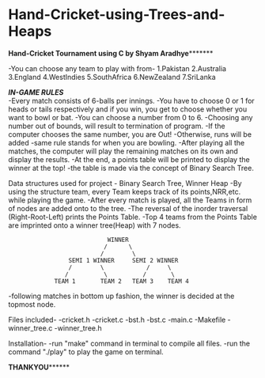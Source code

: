 # Hand-Cricket-using-Trees-and-Heaps

****************Hand-Cricket Tournament using C by Shyam Aradhye***********************

-You can choose any team to play with from-
    1.Pakistan
    2.Australia
    3.England
    4.WestIndies
    5.SouthAfrica
    6.NewZealand
    7.SriLanka
    
***IN-GAME RULES***    
-Every match consists of 6-balls per innings.
-You have to choose 0 or 1 for heads or tails respectively and if you win, you get to choose whether you want to bowl or bat.
-You can choose a number from 0 to 6.
-Choosing any number out of bounds, will result to termination of program.
-If the computer chooses the same number, you are Out!
-Otherwise, runs will be added
-same rule stands for when you are bowling.
-After playing all the matches, the computer will play the remaining matches on its own and display the results.
-At the end, a points table will be printed to display the winner at the top!
-the table is made via the concept of Binary Search Tree.


Data structures used for project - Binary Search Tree, Winner Heap
-By using the structure team, every Team keeps track of its points,NRR,etc. while playing the game.
-After every match is played, all the Teams in form of nodes are added onto to the tree.
-The reversal of the inorder traversal (Right-Root-Left) prints the Points Table.
-Top 4 teams from the Points Table are imprinted onto a winner tree(Heap) with 7 nodes.
                          
                                WINNER
                               /      \ 
                              /        \
                     SEMI 1 WINNER     SEMI 2 WINNER
                     /        \            /     \
                    /          \          /       \
                 TEAM 1       TEAM 2   TEAM 3    TEAM 4
-following matches in bottom up fashion, the winner is decided at the topmost node.

Files included-
-cricket.h
-cricket.c
-bst.h
-bst.c
-main.c
-Makefile
-winner_tree.c
-winner_tree.h

Installation-
-run "make" command in terminal to compile all files.
-run the command "./play" to play the game on terminal.


**************************************THANKYOU********************************************

